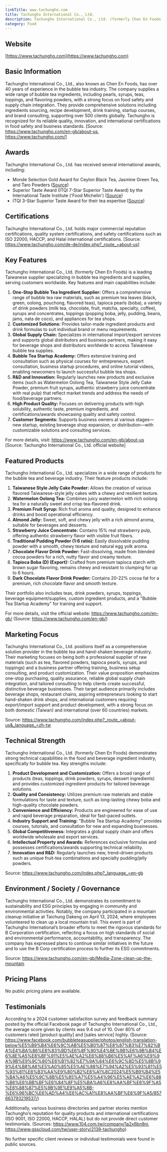 ```yaml
---
linkTitle: www.tachungho.com
title: Tachungho International Co., Ltd.
description: Tachungho International Co., Ltd. (formerly Chen En Foods) is a Taiwan-based leading supplier of bubble tea ingredients and solutions, offering one-stop wholesale services, startup training, and consulting for bubble tea businesses worldwide.
category: Food
---
```


## Website

[https://www.tachungho.com](https://www.tachungho.com)

## Basic Information

Tachungho International Co., Ltd., also known as Chen En Foods, has over 40 years of experience in the bubble tea industry. The company supplies a wide range of bubble tea ingredients, including pearls, syrups, teas, toppings, and flavoring powders, with a strong focus on food safety and supply chain integration. They provide comprehensive solutions including ingredients sourcing, recipe development, drink training, startup courses, and brand consulting, supporting over 500 clients globally. Tachungho is recognized for its reliable quality, innovation, and international certifications in food safety and business standards.
[Source: https://www.tachungho.com/en-gb/about-us, https://www.tachungho.com/]

## Awards

Tachungho International Co., Ltd. has received several international awards, including:
- Monde Selection Gold Award for Ceylon Black Tea, Jasmine Green Tea, and Taro Powders ([Source](https://www.tachungho.com/en-gb/Tachungho-Was-Awarded-with-the-Gold-Award-by-Monde-Selection))
- Superior Taste Award (ITQI 7-Star Superior Taste Award) by the International Taste Institute ('Food Michelin') ([Source](https://www.tachungho.com/en-gb/article/170))
- ITQI 3-Star Superior Taste Award for their tea expertise ([Source](https://www.tachungho.com/en-gb/article/214))

## Certifications

Tachungho International Co., Ltd. holds major commercial reputation certifications, quality system certifications, and safety certifications such as ISO 22000, HACCP, and Halal international certifications.
[Source: https://www.tachungho.com/de-de/index.php?_route_=about-us]

## Key Features

Tachungho International Co., Ltd. (formerly Chen En Foods) is a leading Taiwanese supplier specializing in bubble tea ingredients and supplies, serving customers worldwide. Key features and main capabilities include:

1. **One-Stop Bubble Tea Ingredient Supplier:** Offers a comprehensive range of bubble tea raw materials, such as premium tea leaves (black, green, oolong, pouchong, flavored teas), tapioca pearls (boba), a variety of drink powders (milk tea, chocolate, fruit, matcha, specialty, coffee), syrups and concentrates, toppings (popping boba, jelly, pudding, beans, jams, nata de coco), and appliances for tea shops.
2. **Customized Solutions:** Provides tailor-made ingredient products and drink formulas to suit individual brand or menu requirements.
3. **Global Supply Chain:** Specializes in international import/export services and supports global distributors and business partners, making it easy for beverage shops and distributors worldwide to access Taiwanese bubble tea supplies.
4. **Bubble Tea Startup Academy:** Offers extensive training and consultation such as physical courses for entrepreneurs, expert consultation, business startup procedures, and online tutorial videos, enabling newcomers to launch successful bubble tea shops.
5. **R&D and Innovation:** Regularly launches new products and exclusive items (such as Watermelon Oolong Tea, Taiwanese Style Jelly Cake Powder, premium fruit syrups, authentic strawberry juice concentrate with real pulp) that reflect market trends and address the needs of food/beverage partners.
6. **High Product Quality:** Focuses on delivering products with high solubility, authentic taste, premium ingredients, and certifications/awards showcasing quality and safety control.
7. **Customer Segments:** Supports business owners at various stages—new startup, existing beverage shop expansion, or distribution—with customizable solutions and consulting services.

For more details, visit: https://www.tachungho.com/en-gb/about-us
[Source: Tachungho International Co., Ltd. official website]

## Featured Products

Tachungho International Co., Ltd. specializes in a wide range of products for the bubble tea and beverage industry. Their feature products include:

1. **Taiwanese Style Jelly Cake Powder:** Allows the creation of various flavored Taiwanese-style jelly cakes with a chewy and resilient texture.
2. **Watermelon Oolong Tea:** Combines juicy watermelon with rich oolong tea for a naturally sweet and crisp tea-flavored drink.
3. **Premium Fruit Syrup:** Rich fruit aroma and quality, designed to enhance drinks and boost operational efficiency.
4. **Almond Jelly:** Sweet, soft, and chewy jelly with a rich almond aroma, suitable for beverages and desserts.
5. **Strawberry Juice Concentrate:** Contains 15% real strawberry pulp, offering authentic strawberry flavor with visible fruit fibers.
6. **Traditional Pudding Powder (1:6 ratio):** Easily dissolvable pudding powder with a smooth, chewy texture and natural egg yolk aroma.
7. **Chocolate Flavor Drink Powder:** Fast-dissolving, made from blended cocoa powders for a rich, nutty flavor and creamy texture.
8. **Tapioca Boba (D) (Export):** Crafted from premium tapioca starch with brown sugar flavoring, remains chewy and resistant to clumping for up to 6 hours.
9. **Dark Chocolate Flavor Drink Powder:** Contains 20-22% cocoa fat for a premium, rich chocolate flavor and smooth texture.

Their portfolio also includes teas, drink powders, syrups, toppings, beverage equipment/supplies, custom ingredient products, and a "Bubble Tea Startup Academy" for training and support.

For more details, visit the official website: https://www.tachungho.com/en-gb/
(Source: https://www.tachungho.com/en-gb/)

## Marketing Focus

Tachungho International Co., Ltd. positions itself as a comprehensive solution provider in the bubble tea and hand-shaken beverage industry. Their marketing focuses on being both a professional supplier of raw materials (such as tea, flavored powders, tapioca pearls, syrups, and toppings) and a business partner offering training, business setup consulting, and product customization. Their value proposition emphasizes one-stop purchasing, quality assurance, reliable global supply chain integration, and tailored consulting to help clients create successful, distinctive beverage businesses. Their target audience primarily includes beverage shops, restaurant chains, aspiring entrepreneurs looking to start hand-shaken drink shops, and international customers requiring export/import support and product development, with a strong focus on both domestic (Taiwan) and international (over 60 countries) markets.

Source: https://www.tachungho.com/index.php?_route_=about-us&_language_=zh-tw

## Technical Strength

Tachungho International Co., Ltd. (formerly Chen En Foods) demonstrates strong technical capabilities in the food and beverage ingredient industry, specifically for bubble tea. Key strengths include:

1. **Product Development and Customization:** Offers a broad range of products (teas, toppings, drink powders, syrups, dessert ingredients) and provides customized ingredient products for tailored beverage solutions.
2. **Quality and Consistency:** Utilizes premium raw materials and stable formulations for taste and texture, such as long-lasting chewy boba and high-quality chocolate powders.
3. **Convenience and Efficiency:** Products are engineered for ease of use and rapid beverage preparation, ideal for fast-paced outlets.
4. **Industry Support and Training:** "Bubble Tea Startup Academy" provides courses, tutorials, and consultation for new and expanding businesses.
5. **Global Competitiveness:** Integrates a global supply chain and offers worldwide wholesale and export services.
6. **Intellectual Property and Awards:** References exclusive formulas and possesses certifications/awards supporting technical reliability.
7. **Innovation and R&D:** Regularly launches new, trend-driven products such as unique fruit-tea combinations and specialty pudding/jelly powders.

Source: https://www.tachungho.com/index.php?_language_=en-gb

## Environment / Society / Governance

Tachungho International Co., Ltd. demonstrates its commitment to sustainability and ESG principles by engaging in community and environmental activities. Notably, the company participated in a mountain cleanup initiative at Taichung Dakeng on April 13, 2024, where employees volunteered to clean up a local mountain trail. This event is part of Tachungho International’s broader efforts to meet the rigorous standards for B Corporation certification, reflecting a focus on high standards of social and environmental performance, accountability, and transparency. The company has expressed plans to continue similar initiatives in the future and to use the B Corp certification process to further its ESG commitments.

Source: https://www.tachungho.com/en-gb/Media-Zone-clean-up-the-mountain

## Pricing Plans

No public pricing plans are available.

## Testimonials

According to a 2024 customer satisfaction survey and feedback summary posted by the official Facebook page of Tachungho International Co., Ltd., the average score given by clients was 9.4 out of 10. Over 80% of customers rated [product quality] and [sales service] highly.
(Source: https://www.facebook.com/bubbleteasupplier/photos/english-translation-below%E5%B9%B4%E6%9C%AB%E5%B0%87%E8%87%B3%E7%82%BA%E4%BA%86%E8%83%BD%E6%8F%90%E4%BE%9B%E6%9B%B4%E6%8E%A5%E8%BF%91%E5%AE%A2%E6%88%B6%E5%AF%A6%E9%9A%9B%E9%9C%80%E6%B1%82%E7%9A%84%E6%9C%8D%E5%8B%99%E4%B8%A6%E5%A0%85%E5%AE%88%E7%94%A2%E5%93%81%E5%93%81%E8%B3%AA%E9%80%B2%E8%A1%8C2024%E5%B9%B4%E5%BA%A6%E5%9C%8B%E5%85%A7%E5%A4%96%E5%AE%A2%E6%88%B6%E6%BB%BF%E6%84%8F%E5%BA%A6%E8%AA%BF%E6%9F%A5%E8%88%87%E5%9B%9E%E9%A5%8B-%E6%96%BC%E6%AD%A4%E6%AC%A1%E8%AA%BF%E6%9F%A5/857663793219537/)

Additionally, various business directories and partner stories mention Tachungho’s reputation for quality products and international certifications (ISO 9001, ISO 22000, HACCP, HALAL) but do not provide direct customer testimonials.
(Sources: https://www.104.com.tw/company/1a2x6bn8ni, https://www.gsscloud.com/tw/user-story/2139-tachungho)

No further specific client reviews or individual testimonials were found in public sources.
